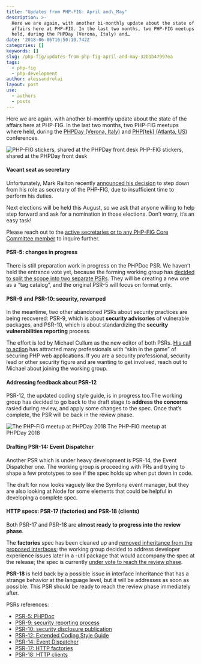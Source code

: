 ```yaml
---
title: "Updates from PHP-FIG: April and\_May"
description: >-
  Here we are again, with another bi-monthly update about the state of the
  affairs here at PHP-FIG. In the last two months, two PHP-FIG meetups where
  held, during the PHPDay (Verona, Italy) and…
date: '2018-06-06T16:50:10.742Z'
categories: []
keywords: []
slug: /php-fig/updates-from-php-fig-april-and-may-32b1b47997ea
tags:
  - php-fig
  - php-development
author: alessandrolai
layout: post
use:
  - authors
  - posts
---
```


Here we are again, with another bi-monthly update about the state of the affairs here at PHP-FIG. In the last two months, two PHP-FIG meetups where held, during the [PHPDay (Verona, Italy)](https://2018.phpday.it/) and [PHP\[tek\] (Atlanta, US)](https://tek.phparch.com/) conferences.

![PHP-FIG stickers, shared at the PHPDay front desk](/img/blog/1__RTnGfyj7sZVVHFhmhga7OQ.jpeg)
PHP-FIG stickers, shared at the PHPDay front desk

#### Vacant seat as secretary

Unfortunately, Mark Railton recently [announced his decision](https://groups.google.com/forum/#!topic/php-fig/bpSHS0EMUD0) to step down from his role as secretary of the PHP-FIG, due to insufficient time to perform his duties.

Next elections will be held this August, so we ask that anyone willing to help step forward and ask for a nomination in those elections. Don’t worry, it’s an easy task!

Please reach out to the [active secretaries or to any PHP-FIG Core Committee member](https://www.php-fig.org/personnel/) to inquire further.

#### PSR-5: changes in progress

There is still preparation work in progress on the PHPDoc PSR. We haven’t held the entrance vote yet, because the forming working group has [decided to split the scope into two separate PSRs](https://github.com/php-fig/fig-standards/pull/1038). They will be creating a new one as a “tag catalog”, and the original PSR-5 will focus on format only.

#### PSR-9 and PSR-10: security, revamped

In the meantime, two other abandoned PSRs about security practices are being recovered: PSR-9, which is about **security advisories** of vulnerable packages, and PSR-10, which is about standardizing the **security vulnerabilities reporting** process.

The effort is led by Michael Cullum as the new editor of both PSRs. [His call to action](https://groups.google.com/forum/#!topic/php-fig/OgLlv9QEjqk) has attracted many professionals with “skin in the game” of securing PHP web applications. If you are a security professional, security lead or other security figure and are wanting to get involved, reach out to Michael about joining the working group.

#### Addressing feedback about PSR-12

PSR-12, the updated coding style guide, is in progress too.The working group has decided to go back to the draft stage to **address the concerns** rasied during review, and apply some changes to the spec. Once that’s complete, the PSR will be back in the review phase.

![The PHP-FIG meetup at PHPDay 2018](/img/blog/1__Ogviiaz4JPUBLJA7SZhBIA.jpeg)
The PHP-FIG meetup at PHPDay 2018

#### Drafting PSR-14: Event Dispatcher

Another PSR which is under heavy development is PSR-14, the Event Dispatcher one. The working group is proceeding with PRs and trying to shape a few prototypes to see if the spec holds up when put down in code.

The draft for now looks vaguely like the Symfony event manager, but they are also looking at Node for some elements that could be helpful in developing a complete spec.

#### HTTP specs: PSR-17 (factories) and PSR-18 (clients)

Both PSR-17 and PSR-18 are **almost ready to progress into the review phase**.

The **factories** spec has been cleaned up and [removed inheritance from the proposed interfaces](https://github.com/php-fig/fig-standards/pull/1036); the working group decided to address developer experience issues later in a -util package that would accompany the spec at the release; the spec is currently [under vote to reach the review phase](https://groups.google.com/forum/#!topic/php-fig/2EjKzE-7Yn8).

**PSR-18** is held back by a possible issue in interface inheritance that has a strange behavior at the language level, but it will be addresses as soon as possible. This PSR should be ready to reach the review phase immediately after.

PSRs references:

*   [PSR-5: PHPDoc](https://github.com/php-fig/fig-standards/blob/master/proposed/phpdoc.md)
*   [PSR-9: security reporting process](https://github.com/php-fig/fig-standards/blob/master/proposed/security-reporting-process.md)
*   [PSR-10: security disclosure publication](https://github.com/php-fig/fig-standards/blob/master/proposed/security-disclosure-publication.md)
*   [PSR-12: Extended Coding Style Guide](https://github.com/php-fig/fig-standards/blob/master/proposed/extended-coding-style-guide.md)
*   [PSR-14: Event Dispatcher](https://github.com/php-fig/fig-standards/blob/master/proposed/event-dispatcher.md)
*   [PSR-17: HTTP factories](https://github.com/php-fig/fig-standards/blob/master/proposed/http-factory/http-factory.md)
*   [PSR-18: HTTP clients](https://github.com/php-fig/fig-standards/blob/master/proposed/http-client/http-client.md)
